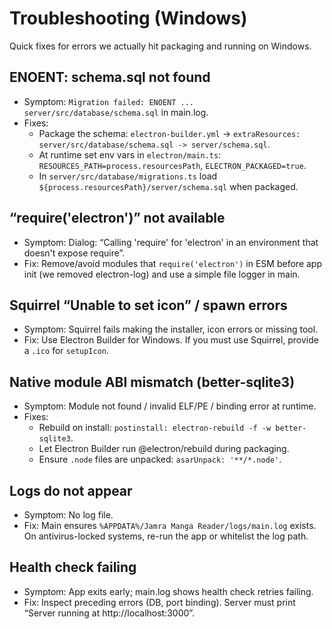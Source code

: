 # Troubleshooting (Windows)

Quick fixes for errors we actually hit packaging and running on Windows.

## ENOENT: schema.sql not found
- Symptom: `Migration failed: ENOENT ... server/src/database/schema.sql` in main.log.
- Fixes:
  - Package the schema: `electron-builder.yml` → `extraResources: server/src/database/schema.sql -> server/schema.sql`.
  - At runtime set env vars in `electron/main.ts`: `RESOURCES_PATH=process.resourcesPath`, `ELECTRON_PACKAGED=true`.
  - In `server/src/database/migrations.ts` load `${process.resourcesPath}/server/schema.sql` when packaged.

## “require('electron')” not available
- Symptom: Dialog: “Calling 'require' for 'electron' in an environment that doesn't expose require”.
- Fix: Remove/avoid modules that `require('electron')` in ESM before app init (we removed electron-log) and use a simple file logger in main.

## Squirrel “Unable to set icon” / spawn errors
- Symptom: Squirrel fails making the installer, icon errors or missing tool.
- Fix: Use Electron Builder for Windows. If you must use Squirrel, provide a `.ico` for `setupIcon`.

## Native module ABI mismatch (better-sqlite3)
- Symptom: Module not found / invalid ELF/PE / binding error at runtime.
- Fixes:
  - Rebuild on install: `postinstall: electron-rebuild -f -w better-sqlite3`.
  - Let Electron Builder run @electron/rebuild during packaging.
  - Ensure `.node` files are unpacked: `asarUnpack: '**/*.node'`.

## Logs do not appear
- Symptom: No log file.
- Fix: Main ensures `%APPDATA%/Jamra Manga Reader/logs/main.log` exists. On antivirus-locked systems, re-run the app or whitelist the log path.

## Health check failing
- Symptom: App exits early; main.log shows health check retries failing.
- Fix: Inspect preceding errors (DB, port binding). Server must print “Server running at http://localhost:3000”.

